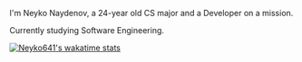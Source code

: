I'm Neyko Naydenov, a 24-year old CS major and a Developer on a mission. 

Currently studying Software Engineering.

[![Neyko641's wakatime stats](https://github-readme-stats-liard-psi.vercel.app/api/wakatime?username=Neyko641)](https://github.com/anuraghazra/github-readme-stats)
